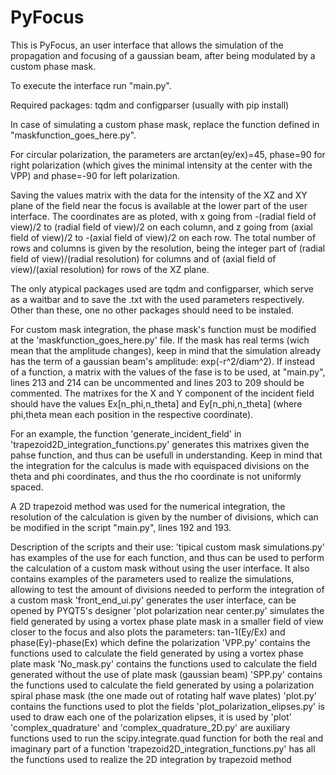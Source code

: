 # PyFocus
This is PyFocus, an user interface that allows the simulation of the propagation and focusing of a gaussian beam, after being modulated by a custom phase mask.

To execute the interface run "main.py".

Required packages: tqdm and configparser (usually with pip install)

In case of simulating a custom phase mask, replace the function defined in "maskfunction_goes_here.py".

For circular polarization, the parameters are arctan(ey/ex)=45, phase=90 for right polarization (which gives the minimal intensity at the center with the VPP) and phase=-90 for left polarization.

Saving the values matrix with the data for the intensity of the XZ and XY plane of the field near the focus is available at the lower part of the user interface. The coordinates are as ploted, with x going from -(radial field of view)/2 to (radial field of view)/2 on each column, and z going from (axial field of view)/2 to -(axial field of view)/2 on each row. The total number of rows and columns is given by the resolution, being the integer part of (radial field of view)/(radial resolution) for columns and of (axial field of view)/(axial resolution) for rows of the XZ plane.

The only atypical packages used are tqdm and configparser, which serve as a waitbar and to save the .txt with the used parameters respectively. Other than these, one no other packages should need to be instaled.

For custom mask integration, the phase mask's function must be modified at the 'maskfunction_goes_here.py' file. If the mask has real terms (wich mean that the amplitude changes), keep in mind that the simulation already has the term of a gaussian beam's amplitude: exp(-r^2/diam^2). 
If instead of a function, a matrix with the values of the fase is to be used, at "main.py", lines 213 and 214 can be uncommented and lines 203 to 209 should be commented. The matrixes for the X and Y component of the incident field should have the values Ex[n_phi,n_theta] and Ey[n_phi,n_theta] (where phi,theta mean each position in the respective coordinate).

For an example, the function 'generate_incident_field' in 'trapezoid2D_integration_functions.py' generates this matrixes given the pahse function, and thus can be usefull in understanding. Keep in mind that the integration for the calculus is made with equispaced divisions on the theta and phi coordinates, and thus the rho coordinate is not uniformly spaced.

A 2D trapezoid method was used for the numerical integration, the resolution of the calculation is given by the number of divisions, which can be modified in the script "main.py", lines 192 and 193. 

Description of the scripts and their use:
'tipical custom mask simulations.py' has examples of the use for each function, and thus can be used to perform the calculation of a custom mask without using the user interface. It also contains examples of the parameters used to realize the simulations, allowing to test the amount of divisions needed to perform the integration of a custom mask
'front_end_ui.py' generates the user interface, can be opened by PYQT5's designer
'plot polarization near center.py' simulates the field generated by using a vortex phase plate mask in a smaller field of view closer to the focus and also plots the parameters: tan-1(Ey/Ex) and phase(Ey)-phase(Ex) which define the polarization
'VPP.py' contains the functions used to calculate the field generated by using a vortex phase plate mask
'No_mask.py' contains the functions used to calculate the field generated without the use of plate mask (gaussian beam)
'SPP.py' contains the functions used to calculate the field generated by using a polarization spiral phase mask (the one made out of rotating half wave plates)
'plot.py' contains the functions used to plot the fields 
'plot_polarization_elipses.py' is used to draw each one of the polarization elipses, it is used by 'plot'
'complex_quadrature' and 'complex_quadrature_2D.py' are auxiliary functions used to run the scipy.integrate.quad function for both the real and imaginary part of a function
'trapezoid2D_integration_functions.py' has all the functions used to realize the 2D integration by trapezoid method
